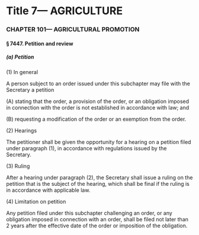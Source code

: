 
# Title 7— AGRICULTURE
### CHAPTER 101— AGRICULTURAL PROMOTION
#### § 7447. Petition and review
##### (a) Petition

(1) In general

A person subject to an order issued under this subchapter may file with the Secretary a petition

(A) stating that the order, a provision of the order, or an obligation imposed in connection with the order is not established in accordance with law; and

(B) requesting a modification of the order or an exemption from the order.

(2) Hearings

The petitioner shall be given the opportunity for a hearing on a petition filed under paragraph (1), in accordance with regulations issued by the Secretary.

(3) Ruling

After a hearing under paragraph (2), the Secretary shall issue a ruling on the petition that is the subject of the hearing, which shall be final if the ruling is in accordance with applicable law.

(4) Limitation on petition

Any petition filed under this subchapter challenging an order, or any obligation imposed in connection with an order, shall be filed not later than 2 years after the effective date of the order or imposition of the obligation.
